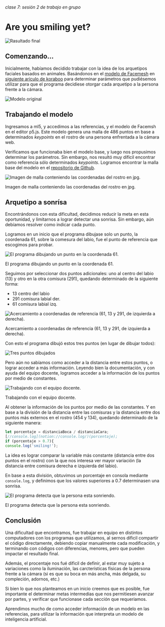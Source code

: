 *clase 7: sesión 2 de trabajo en grupo*

# Are you smiling yet?

![Rasultado final]([Trabajo%20Grupal%20AI%2020a84c66f7e3464fa91cf123706fba8a/Screenshot_2023-09-29_at_16-16-20_p5.js_Web_Editor_Facemesh_Webcam_copy.png](https://github.com/simunovicla/audiv027-2023-2/blob/main/clases/clase-07/estudiantes/simunovicla/Imagenes/1.png))

## Comenzando...

Inicialmente, habíamos decidido trabajar con la idea de los arquetipos faciales basados en animales.
Basándonos en el [modelo de Facemesh](https://learn.ml5js.org/#/reference/facemesh) en [siguiente arículo de koraboo](https://www.koreaboo.com/lists/korean-face-shape-animal-puppy-cat-bunny-deer-fox-celebrities-idols/) para determinar parámetros que pudiésemos utilizar para que el programa decidiese otorgar cada arquetipo a la persona frente a la cámara.

![Modelo original]([Trabajo%20Grupal%20AI%2020a84c66f7e3464fa91cf123706fba8a/Imagen_de_WhatsApp_2023-09-29_a_las_15.36.56.jpg](https://github.com/simunovicla/audiv027-2023-2/blob/main/clases/clase-07/estudiantes/simunovicla/Imagenes/2.jpg))

## Trabajando el modelo

Ingresamos a ml5, y accedimos a las referencias, y el modelo de Facemsh en el editor p5.js.
Este modelo genera una malla de 486 puntos en base a determinados *keypoints* en el rostro de una persona enfrentada a la cámara web. 

Verificamos que funcionaba bien el modelo base, y luego nos propusimos determinar los parámetros. Sin embargo, nos resultó muy díficil encontrar como referencia sólo determinados *keypoints*. Logramos encontrar la malla base del modelo en el [repositorio de Github](https://github.com/tensorflow/tfjs-models/tree/master/face-landmarks-detection). 

![Imagen de malla conteniendo las coordenadas del rostro en jpg.](https://github.com/tensorflow/tfjs-models/raw/master/face-landmarks-detection/mesh_map.jpg)

Imagen de malla conteniendo las coordenadas del rostro en jpg.

## Arquetipo a sonrísa

Encontrándonos con esta dificultad, decidimos reducir la meta en esta oportunidad, y limitarnos a lograr detectar una sonrisa. Sin embargo, aún debíamos resolver como indicar cada punto. 

Logramos en un inicio que el programa dibujase solo un punto, la coordenada 61, sobre  la comesura del labio, fue el punto de referencia que escogimos para probar. 

![El programa dibujando un punto en la coordenada 61.]([Trabajo%20Grupal%20AI%2020a84c66f7e3464fa91cf123706fba8a/IMG_0038.png](https://github.com/simunovicla/audiv027-2023-2/blob/main/clases/clase-07/estudiantes/simunovicla/Imagenes/4.png))

El programa dibujando un punto en la coordenada 61.

Seguimos por seleccionar dos puntos adicionales: uno al centro del labio (13) y otro en la otra comisura (291), quedando determinado de la siguiente forma:

- 13 centro del labio
- 291 comisura labial der.
- 61 comisura labial izq.

![Acercamiento a coordenadas de referencia (61, 13 y 291, de izquierda a derecha). ]([Trabajo%20Grupal%20AI%2020a84c66f7e3464fa91cf123706fba8a/IMG_0048.jpeg](https://github.com/simunovicla/audiv027-2023-2/blob/main/clases/clase-07/estudiantes/simunovicla/Imagenes/5.jpeg))

Acercamiento a coordenadas de referencia (61, 13 y 291, de izquierda a derecha). 

Con esto el programa dibujó estos tres puntos (en lugar de dibujar todos):

![Tres puntos dibujados]([Trabajo%20Grupal%20AI%2020a84c66f7e3464fa91cf123706fba8a/Screenshot_2023-09-22_at_17-23-04_p5.js_Web_Editor_Facemesh_Webcam_copy.png](https://github.com/simunovicla/audiv027-2023-2/blob/main/clases/clase-07/estudiantes/simunovicla/Imagenes/6.png))

Pero aún no sabíamos como acceder a la distancia entre estos puntos, o lograr acceder a más información. Leyendo bien la documentación, y con ayuda del equipo docente, logramos acceder a la información de los puntos por medio de constantes. 

![Trabajando con el equipo docente. ]([Trabajo%20Grupal%20AI%2020a84c66f7e3464fa91cf123706fba8a/IMG_0039.jpeg](https://github.com/simunovicla/audiv027-2023-2/blob/main/clases/clase-07/estudiantes/simunovicla/Imagenes/7.jpeg))

Trabajando con el equipo docente. 

Al obtener la información de los puntos por medio de las constantes. Y en base a la división de la distancia entre las comisuras y la distancia entre dos puntos más externos en el rostro (454 y 134), quedando determinado de la siguiente manera:

```jsx
let porcentaje = distanciaBoca / distanciaCara;
[//console.log](notion://console.log/)(porcentaje);
if (porcentaje > 0.7){
console.log('smiling!');
```

La idea es lograr comparar la variable más constante (distancia entre dos puntos en el rostro) con la que nos interesa ver mayor variación (la distancia entre comisura derecha e izquierda del labio). 

En base a esta división, obtuvimos un porcentaje en consola mediante `console.log`, y definimos que los valores superiores a 0.7 determinasen una sonrisa. 

![El programa detecta que la persona esta sonriendo. ]([Trabajo%20Grupal%20AI%2020a84c66f7e3464fa91cf123706fba8a/Screenshot_2023-09-29_at_16-21-12_p5.js_Web_Editor_Facemesh_Webcam_copy.png](https://github.com/simunovicla/audiv027-2023-2/blob/main/clases/clase-07/estudiantes/simunovicla/Imagenes/8.png))

El programa detecta que la persona esta sonriendo. 

## Conclusión

Una dificultad que encontramos, fue trabajar en equipo en distintos computadores con los programas que utilizamos, al sernos díficil compartir el código directamente, debiendo copiar manualmente cada modificación, y terminando con códigos con diferencias, menores, pero que pueden impactar el resultado final. 

Además, el procentaje nos fué dificil de definir, al estar muy sujeto a variaciones como la iluminación, las carcterísticas físicas de la persona frente a la cámara (si es que su boca en más ancha, más delgada, su compleción, adornos, etc.)

Si bien lo que nos planteamos en un inicio creemos que es posible, fue importante el determinar metas intermedias que nos permitiesen avanzar por partes, y verificar que funcionase cada sección que requeriamos. 

Aprendimos mucho de como acceder información de un modelo en las referencias, para utilizar la información que interpreta un modelo de inteligencia artificial.
